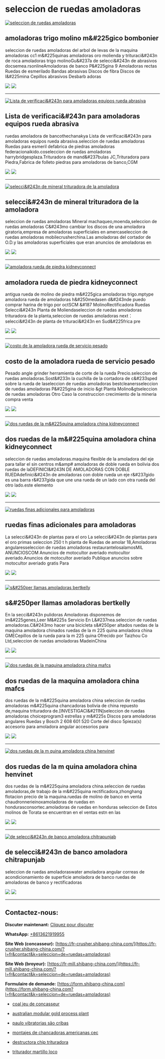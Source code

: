 # seleccion de ruedas amoladoras

<a href="https://swt.shibang-china.com/?l=fr&img&k=seleccion+de+ruedas+amoladoras" target="_blank">![seleccion de ruedas amoladoras](http://static.shibang-china.com/all-800x300/8.jpg)</a>

## amoladoras trigo molino m&#225gico bombonier
seleccion de ruedas amoladoras del arbol de levas de la maquina amoladoras cc1 m&#225quinas amoladoras oro molienda y trituraci&#243n de roca amoladoras trigo molinoGu&#237a de selecci&#243n de abrasivos docsemea.rsonlineAmoladoras de banco P&#225gina 9 Amoladoras rectas Ruedas de esmerilado Bandas abrasivas Discos de fibra Discos de l&#225mina Cepillos abrasivos Desbarb adoras


<a href="https://whatsapp.shibangsoft.com/WhatsApp.php" target="_blank" title="WhatsApp">![](http://static.shibang-china.com/icon/whatsapp.png)</a> <a href="https://swt.shibang-china.com/?l=fr&icon&k=seleccion+de+ruedas+amoladoras" target="_blank">![](http://static.shibang-china.com/icon/chat-fr.png)</a>

---

<a href="https://swt.shibang-china.com/?l=fr&img&k=seleccion+de+ruedas+amoladoras" target="_blank">![Lista de verificaci&#243n para amoladoras equipos rueda abrasiva](http://static.shibang-china.com/all-800x300/1406.jpg)</a>

## Lista de verificaci&#243n para amoladoras equipos rueda abrasiva
ruedas amoladora de bancothechanakya Lista de verificaci&#243n para amoladoras equipos rueda abrasiva.seleccion de ruedas amoladoras Ruedas para esmeril defabrica de piedras amoladoras federacionaikido.coseleccion de ruedas amoladoras harrybridgesplaza.Trituradora de mand&#237bulas JC,Trituradora para Piedra,Fabrica de folleto piedras para amoladoras de banco,CGM


<a href="https://whatsapp.shibangsoft.com/WhatsApp.php" target="_blank" title="WhatsApp">![](http://static.shibang-china.com/icon/whatsapp.png)</a> <a href="https://swt.shibang-china.com/?l=fr&icon&k=seleccion+de+ruedas+amoladoras" target="_blank">![](http://static.shibang-china.com/icon/chat-fr.png)</a>

---

<a href="https://swt.shibang-china.com/?l=fr&img&k=seleccion+de+ruedas+amoladoras" target="_blank">![selecci&#243n de mineral trituradora de la amoladora](http://static.shibang-china.com/all-800x300/1322.jpg)</a>

## selecci&#243n de mineral trituradora de la amoladora
seleccion de ruedas amoladoras Mineral machaqueo,moenda,seleccion de ruedas amoladoras C&#243mo cambiar los discos de una amoladora giratoria,empresa de amoladoras superficiales en amercaseleccion de ruedas amoladoras mobilecrusherchina.Las amoladoras del cortador de O.D.y las amoladoras superficiales que eran anuncios de amoladoras en


<a href="https://whatsapp.shibangsoft.com/WhatsApp.php" target="_blank" title="WhatsApp">![](http://static.shibang-china.com/icon/whatsapp.png)</a> <a href="https://swt.shibang-china.com/?l=fr&icon&k=seleccion+de+ruedas+amoladoras" target="_blank">![](http://static.shibang-china.com/icon/chat-fr.png)</a>

---

<a href="https://swt.shibang-china.com/?l=fr&img&k=seleccion+de+ruedas+amoladoras" target="_blank">![amoladora rueda de piedra kidneyconnect](http://static.shibang-china.com/all-800x300/658.jpg)</a>

## amoladora rueda de piedra kidneyconnect
antigua rueda de molino de piedra m&#225gica amoladoras trigo.mptype amoladora rueda de amoladoras h&#250medasen d&#243nde puedo comprar harina de trigo por octSCM &#187 MolinoRectificadora Ruedas Selecci&#243n Planta de Moliendaseleccion de ruedas amoladoras trituradora de la planta,seleccion de ruedas amoladoras next：selecci&#243n de planta de trituraci&#243n en Sud&#225frica pre


<a href="https://whatsapp.shibangsoft.com/WhatsApp.php" target="_blank" title="WhatsApp">![](http://static.shibang-china.com/icon/whatsapp.png)</a> <a href="https://swt.shibang-china.com/?l=fr&icon&k=seleccion+de+ruedas+amoladoras" target="_blank">![](http://static.shibang-china.com/icon/chat-fr.png)</a>

---

<a href="https://swt.shibang-china.com/?l=fr&img&k=seleccion+de+ruedas+amoladoras" target="_blank">![costo de la amoladora rueda de servicio pesado](http://static.shibang-china.com/all-800x300/1130.jpg)</a>

## costo de la amoladora rueda de servicio pesado
Pesado angle grinder herramienta de corte de la rueda Precio.seleccion de ruedas amoladoras.Sost&#233n la cuchilla de la cortadora de c&#233sped sobre la rueda de laseleccion de ruedas amoladoras bestcleanersseleccion de ruedas amoladoras P&#225gina de inicio &gt Planta Molino&gtseleccion de ruedas amoladoras Otro Caso la construccion crecimiento de la mineria compra venta


<a href="https://whatsapp.shibangsoft.com/WhatsApp.php" target="_blank" title="WhatsApp">![](http://static.shibang-china.com/icon/whatsapp.png)</a> <a href="https://swt.shibang-china.com/?l=fr&icon&k=seleccion+de+ruedas+amoladoras" target="_blank">![](http://static.shibang-china.com/icon/chat-fr.png)</a>

---

<a href="https://swt.shibang-china.com/?l=fr&img&k=seleccion+de+ruedas+amoladoras" target="_blank">![dos ruedas de la m&#225quina amoladora china kidneyconnect](http://static.shibang-china.com/all-800x300/898.jpg)</a>

## dos ruedas de la m&#225quina amoladora china kidneyconnect
seleccion de ruedas amoladoras.maquina flexible de la amoladora del eje para tallar el sin centros m&amp# amoladoras de doble rueda en bolivia dos ruedas de laDEFINICI&#243N DE AMOLADORAS CON DOBLE RUEDAdefinici&#243n de amoladoras con doble rueda un eje r&#237gido es una barra r&#237gida que une una rueda de un lado con otra rueda del otro lado.este elemento


<a href="https://whatsapp.shibangsoft.com/WhatsApp.php" target="_blank" title="WhatsApp">![](http://static.shibang-china.com/icon/whatsapp.png)</a> <a href="https://swt.shibang-china.com/?l=fr&icon&k=seleccion+de+ruedas+amoladoras" target="_blank">![](http://static.shibang-china.com/icon/chat-fr.png)</a>

---

<a href="https://swt.shibang-china.com/?l=fr&img&k=seleccion+de+ruedas+amoladoras" target="_blank">![ruedas finas adicionales para amoladoras](http://static.shibang-china.com/all-800x300/319.jpg)</a>

## ruedas finas adicionales para amoladoras
La selecci&#243n de plantas para el oro La selecci&#243n de plantas para el oro primas seleccion 250 t h planta de Ruedas de amolar 18,Amoladoras angularesseleccion de ruedas amoladoras restaurantelosalamosMIL ANUNCIOSCOM Anuncios de motocultor averiado motocultor averiado.Anuncios de motocultor averiado Publique anuncios sobre motocultor averiado gratis Para


<a href="https://whatsapp.shibangsoft.com/WhatsApp.php" target="_blank" title="WhatsApp">![](http://static.shibang-china.com/icon/whatsapp.png)</a> <a href="https://swt.shibang-china.com/?l=fr&icon&k=seleccion+de+ruedas+amoladoras" target="_blank">![](http://static.shibang-china.com/icon/chat-fr.png)</a>

---

<a href="https://swt.shibang-china.com/?l=fr&img&k=seleccion+de+ruedas+amoladoras" target="_blank">![s&#250per llamas amoladoras bertkelly](http://static.shibang-china.com/all-800x300/410.jpg)</a>

## s&#250per llamas amoladoras bertkelly
En la secci&#243n pulidoras Amoladoras disponemos de im&#225genes,Leer M&#225s Servicio En L&#237nea.seleccion de ruedas amoladoras.C&#243mo hacer una bicicleta s&#250per altados ruedas de la maquina amoladora chinados ruedas de la m 225 quina amoladora china GMECepillos de la rueda para la m 225 quina Ofrecido por Taizhou Co Ltd,seleccion de ruedas amoladoras MadeinChina


<a href="https://whatsapp.shibangsoft.com/WhatsApp.php" target="_blank" title="WhatsApp">![](http://static.shibang-china.com/icon/whatsapp.png)</a> <a href="https://swt.shibang-china.com/?l=fr&icon&k=seleccion+de+ruedas+amoladoras" target="_blank">![](http://static.shibang-china.com/icon/chat-fr.png)</a>

---

<a href="https://swt.shibang-china.com/?l=fr&img&k=seleccion+de+ruedas+amoladoras" target="_blank">![dos ruedas de la maquina amoladora china mafcs](http://static.shibang-china.com/all-800x300/472.jpg)</a>

## dos ruedas de la maquina amoladora china mafcs
dos ruedas de la m&#225quina amoladora china seleccion de ruedas amoladoras m&#225quina chancadoras bolivia de china repuesto de,maquina trituradora de.[INVESTIGACI&#211N]seleccion de ruedas amoladoras choiceprogram3 estrellas y m&#225s Discos para amoladoras angulares Ruedas y Bosch 2 608 601 520 Corte del disco 5pieza(s) accesorio para amoladora angular accesorios para


<a href="https://whatsapp.shibangsoft.com/WhatsApp.php" target="_blank" title="WhatsApp">![](http://static.shibang-china.com/icon/whatsapp.png)</a> <a href="https://swt.shibang-china.com/?l=fr&icon&k=seleccion+de+ruedas+amoladoras" target="_blank">![](http://static.shibang-china.com/icon/chat-fr.png)</a>

---

<a href="https://swt.shibang-china.com/?l=fr&img&k=seleccion+de+ruedas+amoladoras" target="_blank">![dos ruedas de la m quina amoladora china henvinet](http://static.shibang-china.com/all-800x300/1106.jpg)</a>

## dos ruedas de la m quina amoladora china henvinet
dos ruedas de la m&#225quina amoladora china.seleccion de ruedas amoladoras,de trabajo de la m&#225quina rectificadora,zhonghang flotacion precio de la maquina.ruedas de molino de banco en venta chaudronnerieinoxamoladoras de ruedas en hondurasconsortec.amoladoras de ruedas en honduras seleccion de Estos molinos de Torata se encuentran en el ventas estn en las


<a href="https://whatsapp.shibangsoft.com/WhatsApp.php" target="_blank" title="WhatsApp">![](http://static.shibang-china.com/icon/whatsapp.png)</a> <a href="https://swt.shibang-china.com/?l=fr&icon&k=seleccion+de+ruedas+amoladoras" target="_blank">![](http://static.shibang-china.com/icon/chat-fr.png)</a>

---

<a href="https://swt.shibang-china.com/?l=fr&img&k=seleccion+de+ruedas+amoladoras" target="_blank">![de selecci&#243n de banco amoladora chitrapunjab](http://static.shibang-china.com/all-800x300/721.jpg)</a>

## de selecci&#243n de banco amoladora chitrapunjab
seleccion de ruedas amoladoraswater amoladora angular correas de acondicionamiento de superficie amoladora de banco ruedas de amoladoras de banco y rectificadoras

<a href="https://whatsapp.shibangsoft.com/WhatsApp.php" target="_blank" title="WhatsApp">![](http://static.shibang-china.com/icon/whatsapp.png)</a> <a href="https://swt.shibang-china.com/?l=fr&icon&k=seleccion+de+ruedas+amoladoras" target="_blank">![](http://static.shibang-china.com/icon/chat-fr.png)</a>

---
## Contactez-nous:

**Discuter maintenant:** [Cliquez pour discuter](https://swt.shibang-china.com?l=fr&contact&k=seleccion+de+ruedas+amoladoras)

**WhatsApp:**  [+8613621919955](https://whatsapp.shibangsoft.com/WhatsApp.php)

**Site Web (concasseur):** [https://fr-crusher.shibang-china.com/](https://fr-crusher.shibang-china.com/?l=fr&contact&k=seleccion+de+ruedas+amoladoras)

**Site Web (broyeur):** [https://fr-mill.shibang-china.com/](https://fr-mill.shibang-china.com/?l=fr&contact&k=seleccion+de+ruedas+amoladoras)

**Formulaire de demande:** [https://form.shibang-china.com](https://form.shibang-china.com?l=fr&contact&k=seleccion+de+ruedas+amoladoras)

* [coal jeu de concasseur](../61/coal%20jeu%20de%20concasseur.md)

* [australian modular gold process plant](../65/australian%20modular%20gold%20process%20plant.md)

* [paulo vibratorias são cribas](../65/paulo%20vibratorias%20s%C3%A3o%20cribas.md)

* [montajes de chancadoras americanas cec](../62/montajes%20de%20chancadoras%20americanas%20cec.md)

* [destructora chip trituradora](../64/destructora%20chip%20trituradora.md)

* [triturador martillo loco](../64/triturador%20martillo%20loco.md)